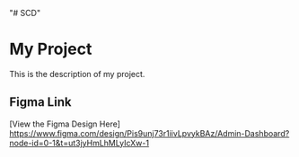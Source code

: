 "# SCD" 
# My Project

This is the description of my project.

## Figma Link
[View the Figma Design Here] https://www.figma.com/design/Pis9unj73r1iivLpvykBAz/Admin-Dashboard?node-id=0-1&t=ut3jyHmLhMLyIcXw-1
